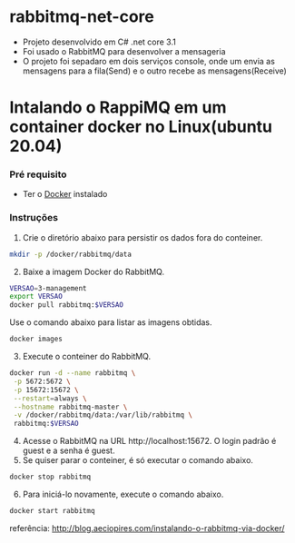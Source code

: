 # rabbitmq-net-core

  - Projeto desenvolvido em C# .net core 3.1
  - Foi usado o RabbitMQ para desenvolver a mensageria 
  - O projeto foi sepadaro em dois serviços console, onde um envia as mensagens para a fila(Send) e o outro recebe as mensagens(Receive)
  

# Intalando o RappiMQ em um container docker no Linux(ubuntu 20.04)
### Pré requisito
 - Ter o [Docker](https://docs.docker.com/engine/install/ubuntu/) instalado 
### Instruções

1) Crie o diretório abaixo para persistir os dados fora do conteiner.
```sh
mkdir -p /docker/rabbitmq/data
```
2) Baixe a imagem Docker do RabbitMQ.
```sh
VERSAO=3-management
export VERSAO
docker pull rabbitmq:$VERSAO
```
Use o comando abaixo para listar as imagens obtidas.
```sh
docker images
```
3) Execute o conteiner do RabbitMQ.
```sh
docker run -d --name rabbitmq \
 -p 5672:5672 \
 -p 15672:15672 \
 --restart=always \
 --hostname rabbitmq-master \
 -v /docker/rabbitmq/data:/var/lib/rabbitmq \
 rabbitmq:$VERSAO
```
4) Acesse o RabbitMQ na URL http://localhost:15672. O login padrão é guest e a senha é guest.
5) Se quiser parar o conteiner, é só executar o comando abaixo.
```sh
docker stop rabbitmq
```
6) Para iniciá-lo novamente, execute o comando abaixo.
```sh
docker start rabbitmq
```
referência: http://blog.aeciopires.com/instalando-o-rabbitmq-via-docker/

